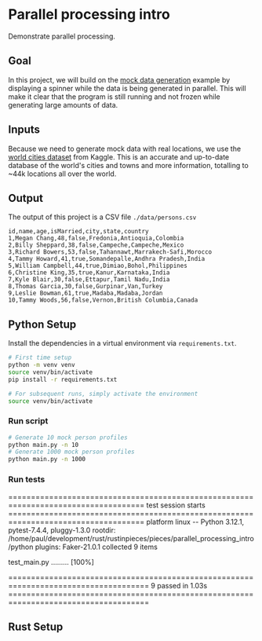 # Parallel processing intro

Demonstrate parallel processing.

## Goal

In this project, we will build on the [mock data generation](../mock_data/) example by displaying
a spinner while the data is being generated in parallel. This will make it clear that the program
is still running and not frozen while generating large amounts of data.

## Inputs

Because we need to generate mock data with real locations, we use the
[world cities dataset](https://www.kaggle.com/datasets/juanmah/world-cities?resource=download) from
Kaggle. This is an accurate and up-to-date database of the world's cities and towns and more
information, totalling to ~44k locations all over the world.

## Output

The output of this project is a CSV file `./data/persons.csv`

```csv
id,name,age,isMarried,city,state,country
1,Megan Chang,48,false,Fredonia,Antioquia,Colombia
2,Billy Sheppard,38,false,Campeche,Campeche,Mexico
3,Richard Bowers,53,false,Tahannawt,Marrakech-Safi,Morocco
4,Tammy Howard,41,true,Somandepalle,Andhra Pradesh,India
5,William Campbell,44,true,Dimiao,Bohol,Philippines
6,Christine King,35,true,Kanur,Karnataka,India
7,Kyle Blair,30,false,Ettapur,Tamil Nadu,India
8,Thomas Garcia,30,false,Gurpinar,Van,Turkey
9,Leslie Bowman,61,true,Madaba,Madaba,Jordan
10,Tammy Woods,56,false,Vernon,British Columbia,Canada
```

## Python Setup

Install the dependencies in a virtual environment via `requirements.txt`.

```bash
# First time setup
python -m venv venv
source venv/bin/activate
pip install -r requirements.txt

# For subsequent runs, simply activate the environment
source venv/bin/activate
```

### Run script

```bash
# Generate 10 mock person profiles
python main.py -n 10
# Generate 1000 mock person profiles
python main.py -n 1000
```

### Run tests

==================================================================================== test session starts ====================================================================================
platform linux -- Python 3.12.1, pytest-7.4.4, pluggy-1.3.0
rootdir: /home/paul/development/rust/rustinpieces/pieces/parallel_processing_intro/python
plugins: Faker-21.0.1
collected 9 items

test_main.py ......... [100%]

===================================================================================== 9 passed in 1.03s =====================================================================================

## Rust Setup
